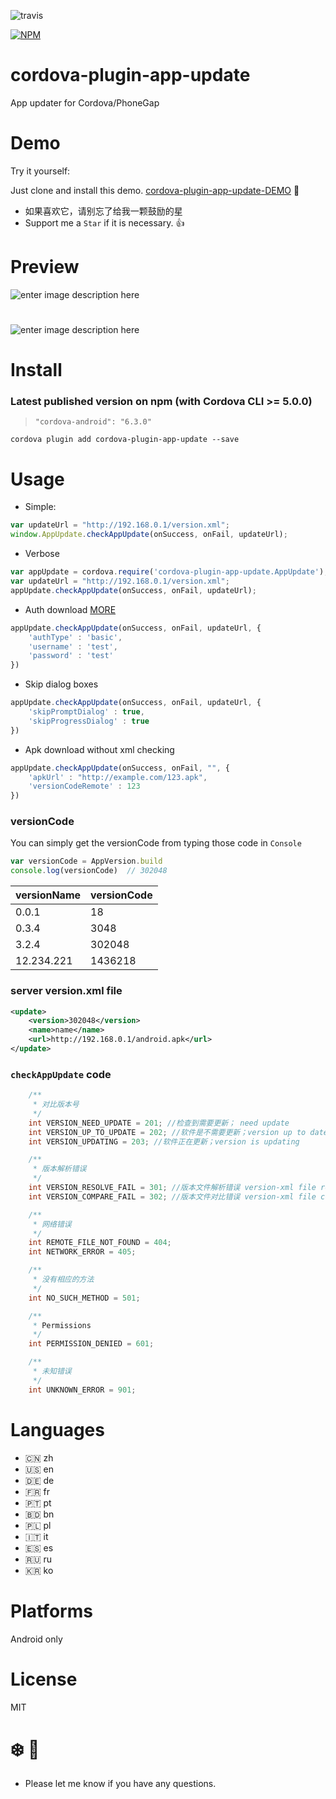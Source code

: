 

![travis](https://travis-ci.org/vaenow/cordova-plugin-app-update.svg?branch=master)  

[![NPM](https://nodei.co/npm/cordova-plugin-app-update.png?downloads=true&downloadRank=true)](https://nodei.co/npm/cordova-plugin-app-update/)

# cordova-plugin-app-update
App updater for Cordova/PhoneGap

# Demo 
Try it yourself:

Just clone and install this demo.
[cordova-plugin-app-update-DEMO](https://github.com/vaenow/cordova-plugin-app-update-demo)
:tada:

 * 如果喜欢它，请别忘了给我一颗鼓励的星
 * Support me a `Star` if it is necessary.  :+1:
 
# Preview
![enter image description here](https://raw.githubusercontent.com/vaenow/cordova-plugin-app-update/master/res/img/Screenshot_2015-10-31-13-42-13.jpg)

# 

![enter image description here](https://raw.githubusercontent.com/vaenow/cordova-plugin-app-update/master/res/img/Screenshot_2015-10-31-13-42-19.jpg)

# Install

### Latest published version on npm (with Cordova CLI >= 5.0.0) 

> `"cordova-android": "6.3.0"`

`cordova plugin add cordova-plugin-app-update --save`

# Usage

- Simple:
```js
var updateUrl = "http://192.168.0.1/version.xml";
window.AppUpdate.checkAppUpdate(onSuccess, onFail, updateUrl);
```

- Verbose
```js
var appUpdate = cordova.require('cordova-plugin-app-update.AppUpdate');
var updateUrl = "http://192.168.0.1/version.xml";
appUpdate.checkAppUpdate(onSuccess, onFail, updateUrl);
```

- Auth download  [MORE](https://github.com/vaenow/cordova-plugin-app-update/pull/62)
```js
appUpdate.checkAppUpdate(onSuccess, onFail, updateUrl, {
    'authType' : 'basic',
    'username' : 'test',
    'password' : 'test'
})
```

- Skip dialog boxes
```js
appUpdate.checkAppUpdate(onSuccess, onFail, updateUrl, {
    'skipPromptDialog' : true,
    'skipProgressDialog' : true
})
```

- Apk download without xml checking
```js
appUpdate.checkAppUpdate(onSuccess, onFail, "", {
    'apkUrl' : "http://example.com/123.apk",
    'versionCodeRemote' : 123
})
```
### versionCode

You can simply get the versionCode from typing those code in `Console`

```js
var versionCode = AppVersion.build
console.log(versionCode)  // 302048
```


versionName | versionCode
------- | ----------------
0.0.1  | 18
0.3.4  | 3048  
3.2.4   | 302048
12.234.221  | 1436218

### server version.xml file
 
```xml
<update>
    <version>302048</version>
    <name>name</name>
    <url>http://192.168.0.1/android.apk</url>
</update>
```

### `checkAppUpdate` code

```java
    /**
     * 对比版本号
     */
    int VERSION_NEED_UPDATE = 201; //检查到需要更新； need update
    int VERSION_UP_TO_UPDATE = 202; //软件是不需要更新；version up to date
    int VERSION_UPDATING = 203; //软件正在更新；version is updating

    /**
     * 版本解析错误
     */
    int VERSION_RESOLVE_FAIL = 301; //版本文件解析错误 version-xml file resolve fail
    int VERSION_COMPARE_FAIL = 302; //版本文件对比错误 version-xml file compare fail

    /**
     * 网络错误
     */
    int REMOTE_FILE_NOT_FOUND = 404;
    int NETWORK_ERROR = 405;

    /**
     * 没有相应的方法
     */
    int NO_SUCH_METHOD = 501;

    /**
     * Permissions
     */
    int PERMISSION_DENIED = 601;

    /**
     * 未知错误
     */
    int UNKNOWN_ERROR = 901;
```
# Languages
* 🇨🇳 zh
* 🇺🇸 en 
* 🇩🇪 de 
* 🇫🇷 fr 
* 🇵🇹 pt 
* 🇧🇩 bn 
* 🇵🇱 pl 
* 🇮🇹 it 
* 🇪🇸 es
* 🇷🇺 ru
* 🇰🇷 ko

# Platforms
Android only

# License
MIT

# :snowflake: :beers:

* Please let me know if you have any questions.


